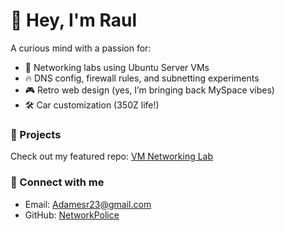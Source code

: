 # 👋 Hey, I'm Raul

A curious mind with a passion for:
- 🧠 Networking labs using Ubuntu Server VMs
- 🔥 DNS config, firewall rules, and subnetting experiments
- 🎮 Retro web design (yes, I’m bringing back MySpace vibes)
- 🛠️ Car customization (350Z life!)

### 🧰 Projects

Check out my featured repo: [VM Networking Lab](https://github.com/NetworkPolice/vm-networking-lab)

### 📡 Connect with me
- Email: Adamesr23@gmail.com
- GitHub: [NetworkPolice](https://github.com/NetworkPolice)

<!--
**NetworkPolice/NetworkPolice** is a ✨ _special_ ✨ repository because its `README.md` (this file) appears on your GitHub profile.

Here are some ideas to get you started:

- 🔭 I’m currently working on ...
- 🌱 I’m currently learning ...
- 👯 I’m looking to collaborate on ...
- 🤔 I’m looking for help with ...
- 💬 Ask me about ...
- 📫 How to reach me: ...
- ⚡ Fun fact: ...
-->
